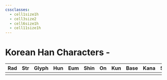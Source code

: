 ```yaml
---
cssclasses:
  - cell1size1h
  - cell3size2
  - cell6size1h
  - cell11size1h
---
```


# Korean Han Characters - 

| Rad | Str | Glyph | Hun | Eum | Shin | On  | Kun | Base | Kana | Simp | Man | Can |
| :-: | :-: | :---: | :-: | :-: | :--: | :-: | :-: | :--: | :--: | :--: | :-: | :-: |
|     |     |       |     |     |      |     |     |      |      |      |     |     |
